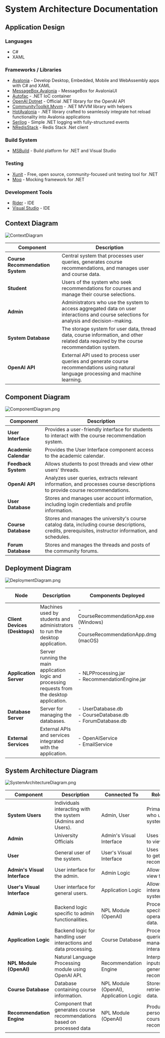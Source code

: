# System Architecture Documentation

## Application Design

### Languages

* C#
* XAML

### Frameworks / Libraries

* [Avalonia](https://github.com/AvaloniaUI/Avalonia) - Develop Desktop, Embedded, Mobile and WebAssembly apps with C# and XAML
* [MessageBox.Avalonia](https://github.com/AvaloniaCommunity/MessageBox.Avalonia) - MessageBox for AvaloniaUI
* [Autofac](https://github.com/autofac/Autofac) - .NET IoC container
* [OpenAI Dotnet](https://github.com/openai/openai-dotnet) - Official .NET library for the OpenAI API
* [CommunityToolkit.Mvvm](https://github.com/CommunityToolkit/dotnet) - .NET MVVM library with helpers
* [HotAvalonia](https://github.com/Kir-Antipov/HotAvalonia) - .NET library crafted to seamlessly integrate hot reload functionality into
  Avalonia applications
* [Serilog](https://github.com/serilog/serilog) - Simple .NET logging with fully-structured events
* [NRedisStack](https://github.com/redis/NRedisStack) - Redis Stack .Net client

### Build System

* [MSBuild](https://github.com/dotnet/msbuild) - Build platform for .NET and Visual Studio

### Testing

* [Xunit](https://github.com/xunit/xunit) - Free, open source, community-focused unit testing tool for .NET
* [Moq](https://github.com/devlooped/moq) - Mocking framework for .NET

### Development Tools

* [Rider](https://www.jetbrains.com/rider) - IDE
* [Visual Studio](https://visualstudio.microsoft.com) - IDE

## Context Diagram

![ContextDiagram](ContextDiagram.png)

| **Component**                    | **Description**                                                                                                                          |
|----------------------------------|------------------------------------------------------------------------------------------------------------------------------------------|
| **Course Recommendation System** | Central system that processes user queries, generates course recommendations, and manages user and course data.                          |
| **Student**                      | Users of the system who seek recommendations for courses and manage their course selections.                                             |
| **Admin**                        | Administrators who use the system to access aggregated data on user interactions and course selections for analysis and decision-making. |
| **System Database**              | The storage system for user data, thread data, course information, and other related data required by the course recommendation system.  |
| **OpenAI API**                   | External API used to process user queries and generate course recommendations using natural language processing and machine learning.    |

## Component Diagram

![ComponentDiagram.png](ComponentDiagram.png)

| Component             | Description                                                                                                                                            |
|-----------------------|--------------------------------------------------------------------------------------------------------------------------------------------------------|
| **User Interface**    | Provides a user-friendly interface for students to interact with the course recommendation system.                                                     |
| **Academic Calendar** | Provides the User Interface component access to the academic calendar.                                                                                 |
| **Feedback System**   | Allows students to post threads and view other users' threads.                                                                                         |
| **OpenAI API**        | Analyzes user queries, extracts relevant information, and processes course descriptions to provide course recommendations.                             |
| **User Database**     | Stores and manages user account information, including login credentials and profile information.                                                      |
| **Course Database**   | Stores and manages the university's course catalog data, including course descriptions, credits, prerequisites, instructor information, and schedules. |
| **Forum Database**    | Stores and manages the threads and posts of the community forums.                                                                                      |

## Deployment Diagram

![DeploymentDiagram.png](DeploymentDiagram.png)

| Node                          | Description                                                                                     | Components Deployed                                                                 | Connected To                            |
|-------------------------------|-------------------------------------------------------------------------------------------------|-------------------------------------------------------------------------------------|-----------------------------------------|
| **Client Devices (Desktops)** | Machines used by students and administrators to run the desktop application.                    | - CourseRecommendationApp.exe (Windows) <br/> - CourseRecommendationApp.dmg (macOS) | Application Server                      |
| **Application Server**        | Server running the main application logic and processing requests from the desktop application. | - NLPProcessing.jar <br/> - RecommendationEngine.jar                                | Database Server <br/> External Services |
| **Database Server**           | Server for managing the databases.                                                              | - UserDatabase.db <br/> - CourseDatabase.db <br/> - ForumDatabase.db                | Application Server                      |
| **External Services**         | External APIs and services integrated with the application.                                     | - OpenAIService <br/> - EmailService                                                | Application Server                      |

## System Architecture Diagram

![SystemArchitectureDiagram.png](SystemArchitectureDiagram.png)

| Component                    | Description                                                             | Connected To                           | Role/Function                                         |
|------------------------------|-------------------------------------------------------------------------|----------------------------------------|-------------------------------------------------------|
| **System Users**             | Individuals interacting with the system (Admins and Users).             | Admin, User                            | Primary actors who use the system.                    |
| **Admin**                    | University Officials                                                    | Admin's Visual Interface               | Uses the system to view analytics.                    |
| **User**                     | General user of the system.                                             | User's Visual Interface                | Uses the system to get course recommendations.        |
| **Admin's Visual Interface** | User interface for the admin.                                           | Admin Logic                            | Allows admins to view the analytics.                  |
| **User's Visual Interface**  | User interface for general users.                                       | Application Logic                      | Allows users to interact with the system.             |
| **Admin Logic**              | Backend logic specific to admin functionalities.                        | NPL Module (OpenAI)                    | Processes admin-specific operations and data.         |
| **Application Logic**        | Backend logic for handling user interactions and data processing.       | Course Database                        | Processes user queries and manages user interactions. |
| **NPL Module (OpenAI)**      | Natural Language Processing module using OpenAI API.                    | Recommendation Engine                  | Interprets user inputs and generates recommendations. |
| **Course Database**          | Database containing course information.                                 | NPL Module (OpenAI), Application Logic | Stores and retrieves course data.                     |
| **Recommendation Engine**    | Component that generates course recommendations based on processed data | NPL Module (OpenAI)                    | Produces personalized course recommendations.         |

